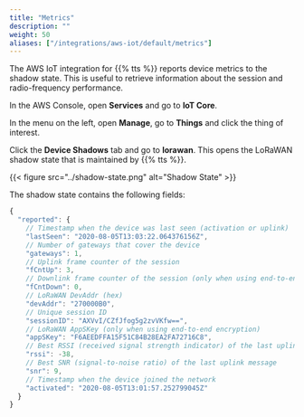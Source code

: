 ```yaml
---
title: "Metrics"
description: ""
weight: 50
aliases: ["/integrations/aws-iot/default/metrics"]
---
```


The AWS IoT integration for {{% tts %}} reports device metrics to the shadow state. This is useful to retrieve information about the session and radio-frequency performance.

<!--more-->

In the AWS Console, open **Services** and go to **IoT Core**.

In the menu on the left, open **Manage**, go to **Things** and click the thing of interest.

Click the **Device Shadows** tab and go to **lorawan**. This opens the LoRaWAN shadow state that is maintained by {{% tts %}}.

{{< figure src="../shadow-state.png" alt="Shadow State" >}}

The shadow state contains the following fields:

```js
{
  "reported": {
    // Timestamp when the device was last seen (activation or uplink)
    "lastSeen": "2020-08-05T13:03:22.064376156Z",
    // Number of gateways that cover the device
    "gateways": 1,
    // Uplink frame counter of the session
    "fCntUp": 3,
    // Downlink frame counter of the session (only when using end-to-end encryption)
    "fCntDown": 0,
    // LoRaWAN DevAddr (hex)
    "devAddr": "270000B0",
    // Unique session ID
    "sessionID": "AXVvI/CZfJfog5g2zvVKfw==",
    // LoRaWAN AppSKey (only when using end-to-end encryption)
    "appSKey": "F6AEEDFFA15F51C84B28EA2FA72716C8",
    // Best RSSI (received signal strength indicator) of the last uplink message
    "rssi": -38,
    // Best SNR (signal-to-noise ratio) of the last uplink message
    "snr": 9,
    // Timestamp when the device joined the network
    "activated": "2020-08-05T13:01:57.252799045Z"
  }
}
```
